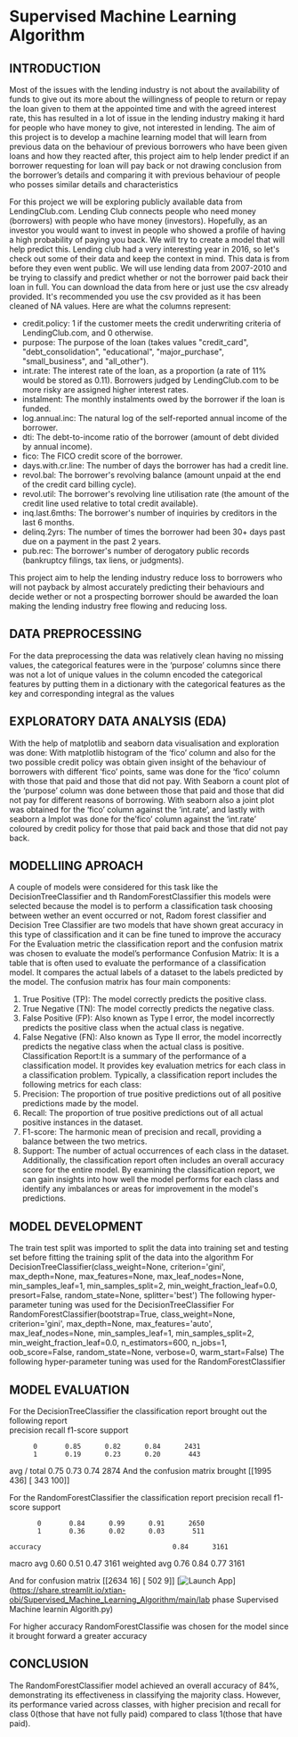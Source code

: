 # Supervised Machine Learning Algorithm
## INTRODUCTION
 Most of the issues  with the lending industry is not about the availability of  funds to give out its more about the  willingness of people to return or repay the loan given to them at the appointed time and with the agreed interest rate, this has resulted in a lot of issue in the lending industry making it hard for people who have money to give, not interested in lending.
The aim of this project is to develop a  machine learning model that will learn from previous data on the behaviour of previous borrowers who have been given loans and how they reacted after, this project aim to help lender predict if an borrower requesting for loan will pay back or not drawing conclusion from the borrower’s details and comparing it with previous behaviour of people who posses similar details and characteristics 

For this project we will be exploring publicly available data from LendingClub.com. Lending Club connects people who need money (borrowers) with people who have money (investors). Hopefully, as an investor you would want to invest in people who showed a profile of having a high probability of paying you back. We will try to create a model that will help predict this.
Lending club had a very interesting year in 2016, so let's check out some of their data and keep the context in mind. This data is from before they even went public.
We will use lending data from 2007-2010 and be trying to classify and predict whether or not the borrower paid back their loan in full. You can download the data from here or just use the csv already provided. It's recommended you use the csv provided as it has been cleaned of NA values.
Here are what the columns represent:
* credit.policy: 1 if the customer meets the credit underwriting criteria of LendingClub.com, and 0 otherwise.
* purpose: The purpose of the loan (takes values "credit_card", "debt_consolidation", "educational", "major_purchase", "small_business", and "all_other").
* int.rate: The interest rate of the loan, as a proportion (a rate of 11% would be stored as 0.11). Borrowers judged by LendingClub.com to be more risky are assigned higher interest rates.
* instalment: The monthly instalments owed by the borrower if the loan is funded.
* log.annual.inc: The natural log of the self-reported annual income of the borrower.
* dti: The debt-to-income ratio of the borrower (amount of debt divided by annual income).
* fico: The FICO credit score of the borrower.
* days.with.cr.line: The number of days the borrower has had a credit line.
* revol.bal: The borrower's revolving balance (amount unpaid at the end of the credit card billing cycle).
* revol.util: The borrower's revolving line utilisation rate (the amount of the credit line used relative to total credit available).
* inq.last.6mths: The borrower's number of inquiries by creditors in the last 6 months.
* delinq.2yrs: The number of times the borrower had been 30+ days past due on a payment in the past 2 years.
* pub.rec: The borrower's number of derogatory public records (bankruptcy filings, tax liens, or judgments).

This project aim to help the lending industry reduce loss to borrowers who will not payback by almost accurately predicting their behaviours and decide wether or not a prospecting borrower should be awarded the loan making the lending industry free flowing and reducing loss.

## DATA PREPROCESSING
For the data preprocessing the data was relatively clean having no missing values, the categorical features were in the ‘purpose’ columns since there was not a lot of unique values in the column encoded the categorical features by putting them in a dictionary with the categorical features as the key and  corresponding integral as the values

## EXPLORATORY DATA ANALYSIS (EDA)
With the help of matplotlib and seaborn data visualisation and exploration was done:
With matplotlib histogram of the ‘fico’ column and also for the two possible credit policy was obtain given insight of the behaviour of borrowers with different ‘fico’ points, same was done for the ‘fico’ column  with those that paid and those that did not pay.
With Seaborn a count plot of the ‘purpose’ column was done between those that paid and those that did not pay for different reasons of borrowing.
With seaborn also a joint plot was obtained for the ‘fico’ column against the ‘int.rate’, and lastly with seaborn a lmplot was done for the’fico’ column against the ‘int.rate’ coloured by credit policy for those that paid back and those that did not pay back.

## MODELLIING APROACH 
A couple of models were considered for this task like the DecisionTreeClassifier and th RandomForestClassifier this models were selected because the model is to perform a classification task choosing between wether an event occurred or not, Radom forest classifier and Decision Tree Classifier are  two models that have shown great accuracy in this type of classification and it can be fine tuned to improve the accuracy
For the Evaluation metric the classification report and the confusion matrix was chosen to evaluate the model’s performance
Confusion Matrix: It is a table that is often used to evaluate the performance of a classification model. It compares the actual labels of a dataset to the labels predicted by the model.
The confusion matrix has four main components:
1. True Positive (TP): The model correctly predicts the positive class.
2. True Negative (TN): The model correctly predicts the negative class.
3. False Positive (FP): Also known as Type I error, the model incorrectly predicts the positive class when the actual class is negative.
4. False Negative (FN): Also known as Type II error, the model incorrectly predicts the negative class when the actual class is positive.
Classification Report:It is a summary of the performance of a classification model. It provides key evaluation metrics for each class in a classification problem.
Typically, a classification report includes the following metrics for each class:
1. Precision: The proportion of true positive predictions out of all positive predictions made by the model.
2. Recall: The proportion of true positive predictions out of all actual positive instances in the dataset.
3. F1-score: The harmonic mean of precision and recall, providing a balance between the two metrics.
4. Support: The number of actual occurrences of each class in the dataset.
Additionally, the classification report often includes an overall accuracy score for the entire model.
By examining the classification report, we can gain insights into how well the model performs for each class and identify any imbalances or areas for improvement in the model's predictions.

## MODEL DEVELOPMENT
The train test split was imported  to split the data into training set and testing set  before fitting the training split of the data into the algorithm 
For DecisionTreeClassifier(class_weight=None, criterion='gini', max_depth=None,
                                             max_features=None, max_leaf_nodes=None, min_samples_leaf=1,
                                             min_samples_split=2, min_weight_fraction_leaf=0.0,
                                             presort=False, random_state=None, splitter='best')
The following hyper-parameter tuning  was used for the DecisionTreeClassifier
For RandomForestClassifier(bootstrap=True, class_weight=None, criterion='gini',
                                                 max_depth=None, max_features='auto', max_leaf_nodes=None,
                                                 min_samples_leaf=1, min_samples_split=2,
                                                 min_weight_fraction_leaf=0.0, n_estimators=600, n_jobs=1,
                                                 oob_score=False, random_state=None, verbose=0,
                                                 warm_start=False)
The following hyper-parameter tuning  was used for the RandomForestClassifier

## MODEL EVALUATION
For the DecisionTreeClassifier the classification report  brought out the following report  
        precision    recall  f1-score   support

          0       0.85      0.82      0.84      2431
          1       0.19      0.23      0.20       443

avg / total       0.75      0.73      0.74      2874
 And the confusion matrix brought 
[[1995  436]
 [ 343  100]]

For the RandomForestClassifier  the classification report
     precision    recall  f1-score   support

           0       0.84      0.99      0.91      2650
           1       0.36      0.02      0.03       511

    accuracy                                 0.84      3161
   macro avg       0.60      0.51    0.47      3161
weighted avg      0.76     0.84    0.77      3161

And for confusion matrix
[[2634   16]
 [ 502    9]]
[![Launch App](https://img.shields.io/badge/Launch-App-brightgreen?style=for-the-badge)](https://share.streamlit.io/xtian-obi/Supervised_Machine_Learning_Algorithm/main/lab phase Supervised Machine learnin Algorith.py)

For higher accuracy RandomForestClassifie was chosen for the model since it brought forward a greater accuracy

## CONCLUSION
The RandomForestClassifier model achieved an overall accuracy of 84%, demonstrating its effectiveness in classifying the majority class. However, its performance varied across classes, with higher precision and recall for class 0(those that have not fully paid) compared to class 1(those that have paid).
